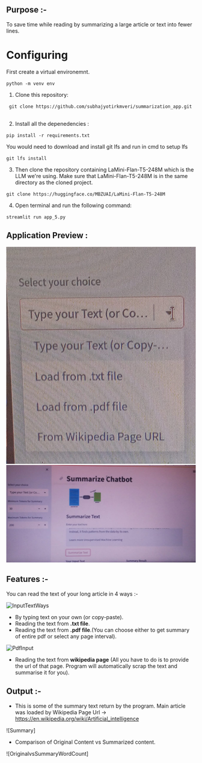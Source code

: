 ## Purpose :- 

To save time while reading by summarizing a large article or text into fewer lines. 

# Configuring
First create a virtual environemnt.
```
python -m venv env
```
1. Clone this repository:
   
```
 git clone https://github.com/subhajyotirkmveri/summarization_app.git
 
```
2. Install all the depenedencies :
   
```
pip install -r requirements.txt
```

You would need to download and install git lfs 
and run in cmd to setup lfs
```
git lfs install 
```
3. Then clone the repository containing LaMini-Flan-T5-248M which is the LLM we're using. Make sure that LaMini-Flan-T5-248M is in the same directory as the cloned project.
```
git clone https://huggingface.co/MBZUAI/LaMini-Flan-T5-248M
```

4. Open terminal and run the following command:
```
streamlit run app_5.py
```
## Application Preview :

![image](https://github.com/subhajyotirkmveri/summarization_app/blob/main/asset/asset_1.jpeg)
![image](https://github.com/subhajyotirkmveri/summarization_app/blob/main/asset/asset_2.jpeg)

## Features :-

You can read the text of your long article in 4 ways :-

![InputTextWays](https://user-images.githubusercontent.com/56812557/212475484-5bd0addf-1b14-4820-b4e2-b21565de8b71.png)

  - By typing text on your own (or copy-paste).
  - Reading the text from **.txt file**.
  - Reading the text from **.pdf file**.(You can choose either to get summary of entire pdf or select any page interval).
  
  ![PdfInput](https://user-images.githubusercontent.com/56812557/212475479-d012f433-8ebd-4283-9c18-c1ebf552accf.png)

  - Reading the text from **wikipedia page** (All you have to do is to provide the url of that page. Program will automatically scrap the text and summarise it for you).
  

 
## Output :- 
 
   - This is some of the summary text return by the program. Main article was loaded by Wikipedia Page Url -> https://en.wikipedia.org/wiki/Artificial_intelligence
   
   ![Summary]
   
   - Comparison of Original Content vs Summarized content.
   
   ![OriginalvsSummaryWordCount]
   
